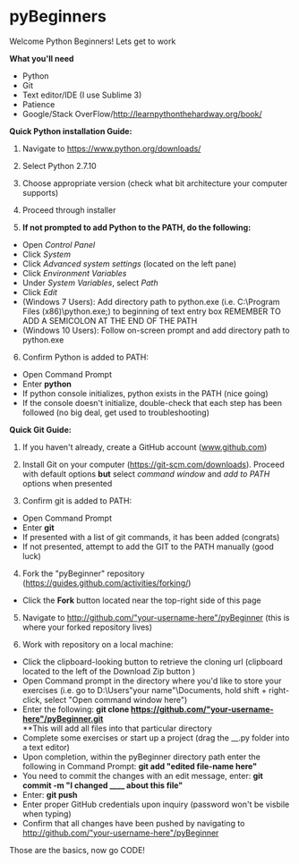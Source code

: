 # pyBeginners
Welcome Python Beginners! Lets get to work

**What you'll need**
- Python
- Git
- Text editor/IDE (I use Sublime 3)
- Patience
- Google/Stack OverFlow/http://learnpythonthehardway.org/book/

**Quick Python installation Guide:**

1) Navigate to https://www.python.org/downloads/

2) Select Python 2.7.10 

3) Choose appropriate version (check what bit architecture your computer supports)

4) Proceed through installer

5) **If not prompted to add Python to the PATH, do the following:**
- Open _Control Panel_
- Click _System_
- Click _Advanced system settings_ (located on the left pane)
- Click _Environment Variables_
- Under _System Variables_, select _Path_
- Click _Edit_
- (Windows 7 Users): Add directory path to python.exe (i.e. C:\Program Files (x86)\python.exe;) to beginning of text entry box REMEMBER TO ADD A SEMICOLON AT THE END OF THE PATH
- (Windows 10 Users): Follow on-screen prompt and add directory path to python.exe

6) Confirm Python is added to PATH:
- Open Command Prompt
- Enter **python**
- If python console initializes, python exists in the PATH (nice going)
- If the console doesn't initialize, double-check that each step has been followed (no big deal, get used to troubleshooting)

  
**Quick Git Guide:**

1) If you haven't already, create a GitHub account (www.github.com)

2) Install Git on your computer (https://git-scm.com/downloads). Proceed with default options **but** select _command window_ and _add to PATH_ options when presented

3) Confirm git is added to PATH:
- Open Command Prompt
- Enter **git**
- If presented with a list of git commands, it has been added (congrats)
- If not presented, attempt to add the GIT to the PATH manually (good luck)

4) Fork the "pyBeginner" repository (https://guides.github.com/activities/forking/)
- Click the **Fork** button located near the top-right side of this page

5) Navigate to http://github.com/"your-username-here"/pyBeginner (this is where your forked repository lives)

6) Work with repository on a local machine:
- Click the clipboard-looking button to retrieve the cloning url (clipboard located to the left of the Download Zip button )
- Open Command prompt in the directory where you'd like to store your exercises (i.e. go to D:\Users\"your name"\Documents\, hold shift + right-click, select "Open command window here")
- Enter the following: **git clone https://github.com/"your-username-here"/pyBeginner.git**  
**This will add all files into that particular directory
- Complete some exercises or start up a project (drag the __.py folder into a text editor)
- Upon completion, within the pyBeginner directory path enter the following in Command Prompt: **git add "edited file-name here"**
- You need to commit the changes with an edit message, enter: **git commit -m "I changed ____ about this file"**
- Enter: **git push**
- Enter proper GitHub credentials upon inquiry (password won't be visbile when typing)
- Confirm that all changes have been pushed by navigating to http://github.com/"your-username-here"/pyBeginner


Those are the basics, now go CODE!
